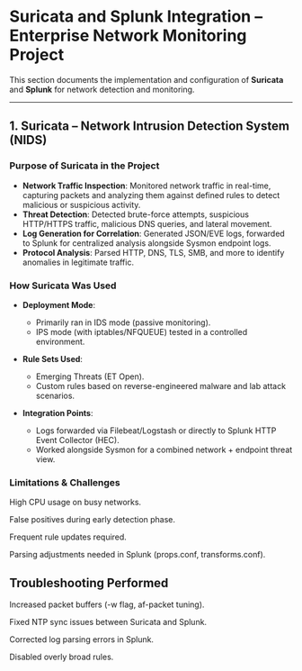 # Suricata and Splunk Integration – Enterprise Network Monitoring Project

This section documents the implementation and configuration of **Suricata** and **Splunk** for network detection and monitoring.

---

## 1. Suricata – Network Intrusion Detection System (NIDS)

### Purpose of Suricata in the Project

- **Network Traffic Inspection**: Monitored network traffic in real-time, capturing packets and analyzing them against defined rules to detect malicious or suspicious activity.  
- **Threat Detection**: Detected brute-force attempts, suspicious HTTP/HTTPS traffic, malicious DNS queries, and lateral movement.  
- **Log Generation for Correlation**: Generated JSON/EVE logs, forwarded to Splunk for centralized analysis alongside Sysmon endpoint logs.  
- **Protocol Analysis**: Parsed HTTP, DNS, TLS, SMB, and more to identify anomalies in legitimate traffic.  

### How Suricata Was Used

- **Deployment Mode**:  
  - Primarily ran in IDS mode (passive monitoring).  
  - IPS mode (with iptables/NFQUEUE) tested in a controlled environment.  

- **Rule Sets Used**:  
  - Emerging Threats (ET Open).  
  - Custom rules based on reverse-engineered malware and lab attack scenarios.  

- **Integration Points**:  
  - Logs forwarded via Filebeat/Logstash or directly to Splunk HTTP Event Collector (HEC).  
  - Worked alongside Sysmon for a combined network + endpoint threat view.  

### Limitations & Challenges

High CPU usage on busy networks.

False positives during early detection phase.

Frequent rule updates required.

Parsing adjustments needed in Splunk (props.conf, transforms.conf).

## Troubleshooting Performed

Increased packet buffers (-w flag, af-packet tuning).

Fixed NTP sync issues between Suricata and Splunk.

Corrected log parsing errors in Splunk.

Disabled overly broad rules.


